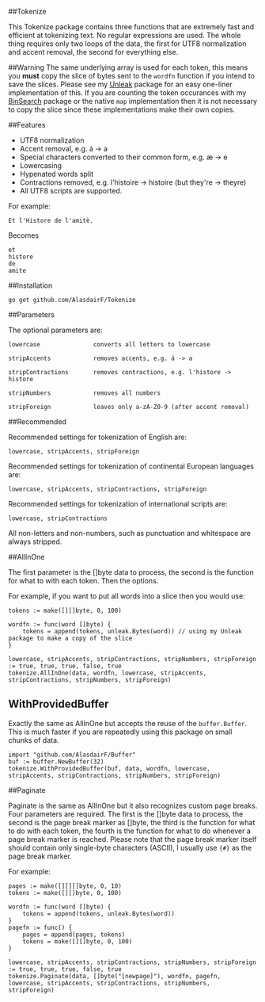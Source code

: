 ##Tokenize

This Tokenize package contains three functions that are extremely fast and efficient at tokenizing text. No regular expressions are used. The whole thing requires only two loops of the data, the first for UTF8 normalization and accent removal, the second for everything else.

##Warning
The same underlying array is used for each token, this means you **must** copy the slice of bytes sent to the `wordfn` function if you intend to save the slices. Please see my [Unleak](http://github.com/AlasdairF/Unleak) package for an easy one-liner implementation of this. If you are counting the token occurances with my [BinSearch](http://github.com/AlasdairF/BinSearch) package or the native `map` implementation then it is not necessary to copy the slice since these implementations make their own copies.

##Features

 * UTF8 normalization
 * Accent removal, e.g. á -> a
 * Special characters converted to their common form, e.g. æ -> e
 * Lowercasing
 * Hypenated words split
 * Contractions removed, e.g. l'histoire -> histoire (but they're -> theyre)
 * All UTF8 scripts are supported.

For example:

    Et l'Histore de l'amitè.
	
Becomes

    et
    histore
    de
    amite

##Installation

    go get github.com/AlasdairF/Tokenize

##Parameters

The optional parameters are:

    lowercase				converts all letters to lowercase

    stripAccents			removes accents, e.g. á -> a

    stripContractions		removes contractions, e.g. l'histore -> histore

    stripNumbers			removes all numbers

    stripForeign			leaves only a-zA-Z0-9 (after accent removal)

##Recommended

Recommended settings for tokenization of English are:

    lowercase, stripAccents, stripForeign

Recommended settings for tokenization of continental European languages are:

    lowercase, stripAccents, stripContractions, stripForeign

Recommended settings for tokenization of international scripts are:

    lowercase, stripContractions

All non-letters and non-numbers, such as punctuation and whitespace are always stripped.

##AllInOne

The first parameter is the []byte data to process, the second is the function for what to with each token. Then the options.

For example, if you want to put all words into a slice then you would use:

    tokens := make([][]byte, 0, 100)
    
    wordfn := func(word []byte) {
    	tokens = append(tokens, unleak.Bytes(word)) // using my Unleak package to make a copy of the slice
    }
    
    lowercase, stripAccents, stripContractions, stripNumbers, stripForeign := true, true, true, false, true
    tokenize.AllInOne(data, wordfn, lowercase, stripAccents, stripContractions, stripNumbers, stripForeign)

## WithProvidedBuffer

Exactly the same as AllInOne but accepts the reuse of the `buffer.Buffer`. This is much faster if you are repeatedly using this package on small chunks of data.

    import "github.com/AlasdairF/Buffer"
    buf := buffer.NewBuffer(32)
    tokenize.WithProvidedBuffer(buf, data, wordfn, lowercase, stripAccents, stripContractions, stripNumbers, stripForeign)

##Paginate

Paginate is the same as AllInOne but it also recognizes custom page breaks. Four parameters are required. The first is the []byte data to process, the second is the page break marker as []byte, the third is the function for what to do with each token, the fourth is the function for what to do whenever a page break marker is reached. Please note that the page break marker itself should contain only single-byte characters (ASCII), I usually use `{#}` as the page break marker.

For example:

    pages := make([][][]byte, 0, 10)
    tokens := make([][]byte, 0, 100)
	
	wordfn := func(word []byte) {
    	tokens = append(tokens, unleak.Bytes(word))
    }
	pagefn := func() {
		pages = append(pages, tokens)
		tokens = make([][]byte, 0, 100)
    }
    
    lowercase, stripAccents, stripContractions, stripNumbers, stripForeign := true, true, true, false, true
    tokenize.Paginate(data, []byte("[newpage]"), wordfn, pagefn, lowercase, stripAccents, stripContractions, stripNumbers, stripForeign)
